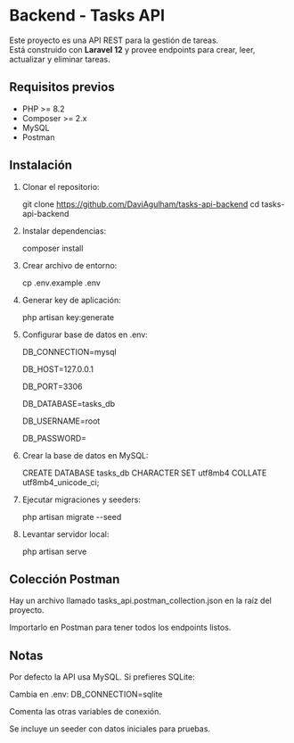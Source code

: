 # Backend - Tasks API

Este proyecto es una API REST para la gestión de tareas.  
Está construido con **Laravel 12** y provee endpoints para crear, leer, actualizar y eliminar tareas.


## **Requisitos previos**

- PHP >= 8.2
- Composer >= 2.x
- MySQL 
- Postman


## **Instalación**

1. Clonar el repositorio:

   git clone https://github.com/DaviAgulham/tasks-api-backend
   cd tasks-api-backend

3. Instalar dependencias:

   composer install

5. Crear archivo de entorno:

   cp .env.example .env

7. Generar key de aplicación:

   php artisan key:generate

9. Configurar base de datos en .env:

   DB_CONNECTION=mysql

   DB_HOST=127.0.0.1

   DB_PORT=3306

   DB_DATABASE=tasks_db

   DB_USERNAME=root

   DB_PASSWORD=

10. Crear la base de datos en MySQL:

    CREATE DATABASE tasks_db CHARACTER SET utf8mb4 COLLATE utf8mb4_unicode_ci;

12. Ejecutar migraciones y seeders:

    php artisan migrate --seed

14. Levantar servidor local:

    php artisan serve


## **Colección Postman**

Hay un archivo llamado tasks_api.postman_collection.json en la raíz del proyecto.

Importarlo en Postman para tener todos los endpoints listos.    

## **Notas**

Por defecto la API usa MySQL. Si prefieres SQLite:

Cambia en .env: DB_CONNECTION=sqlite

Comenta las otras variables de conexión.

Se incluye un seeder con datos iniciales para pruebas.
